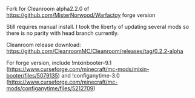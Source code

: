 Fork for Cleanroom alpha2.2.0 of https://github.com/MisterNorwood/Warfactoy forge version

Still requires manual install. I took the liberty of updating several mods so there is no parity with head branch currently.

Cleanroom release download: https://github.com/CleanroomMC/Cleanroom/releases/tag/0.2.2-alpha

For forge version, include !mixinbooter-9.1 (https://www.curseforge.com/minecraft/mc-mods/mixin-booter/files/5079135) and !configanytime-3.0 (https://www.curseforge.com/minecraft/mc-mods/configanytime/files/5212709)

